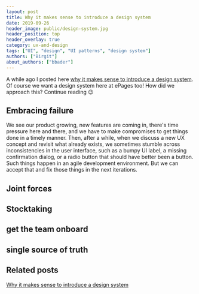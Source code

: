 ```yaml
---
layout: post
title: Why it makes sense to introduce a design system
date: 2019-09-26
header_image: public/design-system.jpg
header_position: top
header_overlay: true
category: ux-and-design
tags: ["UI", "design", "UI patterns", "design system"]
authors: ["Birgit"]
about_authors: ["bbader"]
---
```


A  while ago I posted here [why it makes sense to introduce a design system](/blog/ux-and-design/why-it-makes-sense-to-introduce-a-design-system/).
Of course we want a design system here at ePages too!
How did we approach this?
Continue reading 😉

## Embracing failure

We see our product growing, new features are coming in, there's time pressure here and there, and we have to make compromises to get things done in a timely manner.
Then, after a while, when we discuss a new UX concept and revisit what already exists, we sometimes stumble across inconsistencies in the user interface, such as a bumpy UI label, a missing confirmation dialog, or a radio button that should have better been a button.
Such things happen in an agile development environment.
But we can accept that and fix those things in the next iterations.

## Joint forces

## Stocktaking


## get the team onboard

## single source of truth





## Related posts

[Why it makes sense to introduce a design system](/blog/ux-and-design/why-it-makes-sense-to-introduce-a-design-system/)